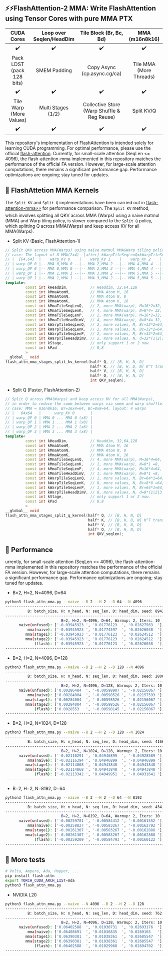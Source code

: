 ## ⚡️⚡️FlashAttention-2 MMA: Write FlashAttention using Tensor Cores with pure MMA PTX 

|CUDA Cores|Loop over Seqlen/HeadDim |Tile Block (Br, Bc, Bd)|MMA (m16n8k16)|
|:---:|:---:|:---:|:---:|
|✔️|✔️|✔️|✔️|
|Pack LDST (pack 128 bits)|SMEM Padding|Copy Async (cp.async.cg/ca)|Tile MMA (More Threads)
|✔️|✔️|✔️|✔️|
|Tile Warp (More Values)|Multi Stages (1/2)|Collective Store (Warp Shuffle & Reg Reuse)|Split KV/Q|
|✔️|✔️|✔️|✔️|

This repository's implementation of FlashAttention is intended solely for learning CUDA programming. For optimal performance, please use the official [flash-attention](https://github.com/Dao-AILab/flash-attention). Currently, for small-scale attention (SeqLen <= 4096), the flash-attention-mma implemented in this repository matches the performance of the official FA version. However, for large-scale attention computations, there remains a significant performance gap. Performance optimizations are ongoing; stay tuned for updates.

## 📖 FlashAttetion MMA Kernels

The `Split KV` and `Split Q` implementations have been carried out in [flash-attention-mma⚡️⚡️](.) for performance comparison. The `Split KV` method, which involves splitting all QKV across MMA (Warps) using a naive matmul (MMA) and Warp tiling policy, is slower compared to the `Split Q` policy, which splitting Q across MMA(Warps) and keep access KV for all MMA(Warps).

- Split KV (Basic, FlashAttention-1)

```C++
// Split QKV across MMA(Warps) using naive matmul MMA&Warp tiling policy.
// case: The layout of 8 MMA(2x4)  [after] kWarpTileSeqLenQxkWarpTileSeqLenK(2x2) -> 32x2,32x2=64x64: 
// |  [64,64]  |    warp_KV 0    |    warp_KV 1    |    warp_KV 2    |    warp_KV 3    |
// | warp_QP 0 |-- MMA 0,MMA 0 --|-- MMA 2,MMA 2 --|-- MMA 4,MMA 4 --|-- MMA 6,MMA 6 --|
// | warp_QP 0 |-- MMA 0,MMA 0 --|-- MMA 2,MMA 2 --|-- MMA 4,MMA 4 --|-- MMA 6,MMA 6 --|
// | warp_QP 1 |-- MMA 1,MMA 1 --|-- MMA 3,MMA 2 --|-- MMA 5,MMA 5 --|-- MMA 7,MMA 7 --|
// | warp_QP 1 |-- MMA 1,MMA 1 --|-- MMA 3,MMA 2 --|-- MMA 5,MMA 5 --|-- MMA 7,MMA 7 --|
template<
         const int kHeadDim,          // Headdim, 32,64,128     
         const int kMmaAtomM,         // MMA Atom M, 16
         const int kMmaAtomN,         // MMA Atom N, 8
         const int kMmaAtomK,         // MMA Atom K, 16
         const int kMmaTileSeqLenQ,   // 2, more MMA(warp), M=16*2=32, Q@K^T=[Br(M), d(K)]@[d(K),  Bc(N)]  
         const int kMmaTileSeqLenK,   // 4, more MMA(warp), N=8*4= 32, Q@K^T=[Br(M), d(K)]@[d(K),  Bc(N)]    
         const int kMmaTileSeqLenP,   // 2, more MMA(warp), M=16*2=32, P@V  =[Br(M),Bc(K)]@[Bc(K), d(N) ]
         const int kMmaTileHeadDimV,  // 4, more MMA(warp), N=8*4= 32, P@V  =[Br(M),Bc(K)]@[Bc(K), d(N) ]       
         const int kWarpTileSeqLenQ,  // 2, more values, M, Br=32*2=64, matmul M 
         const int kWarpTileSeqLenK,  // 2, more values, N, Bc=32*2=64, matmul N
         const int kWarpTileSeqLenP,  // 2, more values, M, Br=32*2=64, matmul M
         const int kWarpTileHeadDimV, // 2, more values, N, d=32*(1|2|3|4|...)=32|64|96|128|...
         const int kStage,            // only support 1 or 2 now.
         const int kPad               // 0,8              
         >
__global__ void 
flash_attn_mma_stages_split_kv_kernel(half* Q, // [B, H, N, D]
                                      half* K, // [B, H, D, N] K^T transposed 
                                      half* V, // [B, H, N, D] 
                                      half* O, // [B, H, N, D] 
                                      int QKV_seqlen);
```

- Split Q (Faster, FlashAttention-2)

```C++
// Split Q across MMA(Warps) and keep access KV for all MMA(Warps),
// in order to reduce the comm between warps via smem and warp shuffle.
// case: MMA = m16n8k16, Br=16x4=64, Bc=8x8=64, layout: 4 warps
// |   64x64   |      warp_KV 0       |
// | warp_QP 0 | MMA 0 ... MMA 0 (x8) |
// | warp_QP 1 | MMA 1 ... MMA 1 (x8) |
// | warp_QP 2 | MMA 2 ... MMA 2 (x8) |
// | warp_QP 3 | MMA 3 ... MMA 3 (x8) |
template<
         const int kHeadDim,          // Headdim, 32,64,128     
         const int kMmaAtomM,         // MMA Atom M, 16
         const int kMmaAtomN,         // MMA Atom N, 8
         const int kMmaAtomK,         // MMA Atom K, 16
         const int kMmaTileSeqLenQ,   // 4, more MMA(warp), M=16*4=64, Q@K^T=[Br(M), d(K)]@[d(K),  Bc(N)]  
         const int kMmaTileSeqLenK,   // 1, more MMA(warp), N=8*1 =8,  Q@K^T=[Br(M), d(K)]@[d(K),  Bc(N)]    
         const int kMmaTileSeqLenP,   // 4, more MMA(warp), M=16*4=64, P@V  =[Br(M),Bc(K)]@[Bc(K), d(N) ]
         const int kMmaTileHeadDimV,  // 1, more MMA(warp), N=8*1 =8,  P@V  =[Br(M),Bc(K)]@[Bc(K), d(N) ]       
         const int kWarpTileSeqLenQ,  // 1, more values, M, Br=64*1=64, matmul M 
         const int kWarpTileSeqLenK,  // 8, more values, N, Bc=8*8 =64, matmul N
         const int kWarpTileSeqLenP,  // 1, more values, M, Br=64*1=64, matmul M
         const int kWarpTileHeadDimV, // 8, more values, N, d=8*(1|2|3|4|...)=8|...|32|64|96|128|...
         const int kStage,            // only support 1 or 2 now.
         const int kPad               // 0,8           
         >
__global__ void
flash_attn_mma_stages_split_q_kernel(half* Q, // [B, H, N, D]
                                     half* K, // [B, H, D, N] K^T transposed 
                                     half* V, // [B, H, N, D] 
                                     half* O, // [B, H, N, D] 
                                     int QKV_seqlen);
```

## 📖 Performance

urrently, for small-scale attention (SeqLen <= 4096), the flash-attention-mma implemented in this repository matches the performance of the official FA version. However, for large-scale attention computations, there remains a significant performance gap. Performance optimizations are ongoing; stay tuned for updates.

- B=2, H=2, N=4096, D=64
  
```bash
python3 flash_attn_mma.py --naive --B 2 --H 2 --D 64 --N 4096
----------------------------------------------------------------------------------------------------
          B: batch_size, H: n_head, N: seq_len, D: head_dim, seed: 8942, Warmup: 2, Iters: 10
----------------------------------------------------------------------------------------------------
                         B=2, H=2, N=4096, D=64, Warmup: 2, Iters: 10
      naive(unfused): ['-0.03945923 ', '0.01776123  ', '0.02627563  '], time:1.318264ms
          mma(naive): ['-0.03945923 ', '0.01774597  ', '0.02626038  '], time:9.853077ms
         mma(stage1): ['-0.03945923 ', '0.01776123  ', '0.02624512  '], time:0.336719ms
         mma(stage2): ['-0.03945923 ', '0.01776123  ', '0.02624512  '], time:0.304818ms
             (flash): ['-0.03945923 ', '0.01776123  ', '0.02626038  '], time:0.328016ms
----------------------------------------------------------------------------------------------------
```

- B=2, H=2, N=4096, D=128
  
```bash
python3 flash_attn_mma.py --naive --B 2 --H 2 --D 128 --N 4096
----------------------------------------------------------------------------------------------------
          B: batch_size, H: n_head, N: seq_len, D: head_dim, seed: 2806, Warmup: 2, Iters: 10
----------------------------------------------------------------------------------------------------
                         B=2, H=2, N=4096, D=128, Warmup: 2, Iters: 10
      naive(unfused): ['0.00286484  ', '-0.00598907 ', '-0.02156067 '], time:1.377940ms
          mma(naive): ['0.00284004  ', '-0.00598526 ', '-0.02157593 '], time:19.166064ms
         mma(stage1): ['0.00284004  ', '-0.00598526 ', '-0.02156067 '], time:0.678110ms
         mma(stage2): ['0.00284004  ', '-0.00598526 ', '-0.02156067 '], time:0.659609ms
             (flash): ['0.0028553   ', '-0.00598145 ', '-0.02156067 '], time:0.548506ms
----------------------------------------------------------------------------------------------------
```

- B=2, H=2, N=1024, D=128
  
```bash
python3 flash_attn_mma.py --naive --B 2 --H 2 --D 128 --N 1024
----------------------------------------------------------------------------------------------------
          B: batch_size, H: n_head, N: seq_len, D: head_dim, seed: 4166, Warmup: 2, Iters: 10
----------------------------------------------------------------------------------------------------
                         B=2, H=2, N=1024, D=128, Warmup: 2, Iters: 10
      naive(unfused): ['-0.02110291 ', '0.04946899  ', '-0.04928589 '], time:0.145769ms
          mma(naive): ['-0.02116394 ', '0.04946899  ', '-0.04946899 '], time:1.236653ms
         mma(stage1): ['-0.02114868 ', '0.04943848  ', '-0.04943848 '], time:0.070930ms
         mma(stage2): ['-0.02114868 ', '0.04943848  ', '-0.04943848 '], time:0.069165ms
             (flash): ['-0.02113342 ', '0.04949951  ', '-0.04931641 '], time:0.151205ms
----------------------------------------------------------------------------------------------------
```

- B=2, H=2, N=8192, D=64
```bash
python3 flash_attn_mma.py --naive --B 2 --H 2 --D 64 --N 8192
----------------------------------------------------------------------------------------------------
          B: batch_size, H: n_head, N: seq_len, D: head_dim, seed: 434, Warmup: 2, Iters: 10
----------------------------------------------------------------------------------------------------
                         B=2, H=2, N=8192, D=64, Warmup: 2, Iters: 10
      naive(unfused): ['-0.00259781 ', '-0.00584412 ', '-0.00161552 '], time:5.139947ms
          mma(naive): ['-0.00258827 ', '-0.00583267 ', '-0.00162792 '], time:39.265347ms
         mma(stage1): ['-0.00261307 ', '-0.00583267 ', '-0.00162888 '], time:1.131415ms
         mma(stage2): ['-0.00261307 ', '-0.00583267 ', '-0.00162888 '], time:1.082253ms
             (flash): ['-0.00259209 ', '-0.00584793 ', '-0.00160122 '], time:0.786042ms
----------------------------------------------------------------------------------------------------
```

## 📖 More tests   
```bash
# Volta, Ampere, Ada, Hopper, ...
pip install flash-attn
export TORCH_CUDA_ARCH_LIST=Ada 
python3 flash_attn_mma.py
```

- NVIDIA L20
```bash
python3 flash_attn_mma.py --naive --N 4096 --B 2 --H 2 --D 128
----------------------------------------------------------------------------------------------------
          B: batch_size, H: n_head, N: seq_len, D: head_dim, seed: 762, Warmup: 2, Iters: 10
----------------------------------------------------------------------------------------------------
                         B=2, H=2, N=4096, D=128, Warmup: 2, Iters: 10
      naive(unfused): ['0.06402588  ', '0.01030731  ', '0.02693176  '], time:1.380467ms
          mma(naive): ['0.06408691  ', '0.01036835  ', '0.0269165   '], time:19.160128ms
         mma(stage1): ['0.06390381  ', '0.01038361  ', '0.02685547  '], time:0.681663ms
         mma(stage2): ['0.06390381  ', '0.01038361  ', '0.02685547  '], time:0.661945ms
             (flash): ['0.06402588  ', '0.01029968  ', '0.02694702  '], time:0.550222ms
----------------------------------------------------------------------------------------------------
```
